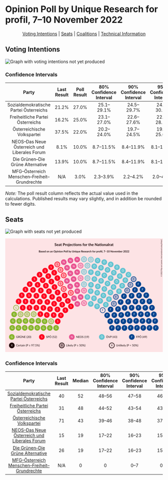 # Opinion Poll by Unique Research for profil, 7–10 November 2022

<p align="center"><a href="#voting-intentions">Voting Intentions</a> | <a href="#seats">Seats</a> | <a href="#coalitions">Coalitions</a> | <a href="#technical-information">Technical Information</a></p>

## Voting Intentions

![Graph with voting intentions not yet produced](2022-11-10-UniqueResearch.png "Voting Intentions")

### Confidence Intervals

| Party | Last Result | Poll Result | 80% Confidence Interval | 90% Confidence Interval | 95% Confidence Interval | 99% Confidence Interval |
|:-----:|:-----------:|:-----------:|:-----------------------:|:-----------------------:|:-----------------------:|:-----------------------:|
| Sozialdemokratische Partei Österreichs | 21.2% | 27.0% | 25.1–29.1% |24.5–29.7% |24.0–30.2% |23.1–31.2% |
| Freiheitliche Partei Österreichs | 16.2% | 25.0% | 23.1–27.0% |22.6–27.6% |22.1–28.1% |21.2–29.1% |
| Österreichische Volkspartei | 37.5% | 22.0% | 20.2–24.0% |19.7–24.5% |19.3–25.0% |18.4–26.0% |
| NEOS–Das Neue Österreich und Liberales Forum | 8.1% | 10.0% | 8.7–11.5% |8.4–11.9% |8.1–12.3% |7.5–13.0% |
| Die Grünen–Die Grüne Alternative | 13.9% | 10.0% | 8.7–11.5% |8.4–11.9% |8.1–12.3% |7.5–13.0% |
| MFG–Österreich Menschen–Freiheit–Grundrechte | N/A | 3.0% | 2.3–3.9% |2.2–4.2% |2.0–4.4% |1.8–4.9% |

*Note:* The poll result column reflects the actual value used in the calculations. Published results may vary slightly, and in addition be rounded to fewer digits.

## Seats

![Graph with seats not yet produced](2022-11-10-UniqueResearch-seats.png "Seats")

![Graph with seating plan not yet produced](2022-11-10-UniqueResearch-seating-plan.png "Seating Plan")

### Confidence Intervals

| Party | Last Result | Median | 80% Confidence Interval | 90% Confidence Interval | 95% Confidence Interval | 99% Confidence Interval |
|:-----:|:-----------:|:------:|:-----------------------:|:-----------------------:|:-----------------------:|:-----------------------:|
| <a href="#sozialdemokratische-partei-österreichs">Sozialdemokratische Partei Österreichs</a> | 40 | 52 | 48–56 |47–58 |46–59 |44–60 |
| <a href="#freiheitliche-partei-österreichs">Freiheitliche Partei Österreichs</a> | 31 | 48 | 44–52 |43–54 |43–54 |41–57 |
| <a href="#österreichische-volkspartei">Österreichische Volkspartei</a> | 71 | 43 | 39–46 |38–48 |37–48 |35–50 |
| <a href="#neos–das-neue-österreich-und-liberales-forum">NEOS–Das Neue Österreich und Liberales Forum</a> | 15 | 19 | 17–22 |16–23 |15–23 |14–25 |
| <a href="#die-grünen–die-grüne-alternative">Die Grünen–Die Grüne Alternative</a> | 26 | 19 | 17–22 |16–23 |15–24 |14–25 |
| <a href="#mfg–österreich-menschen–freiheit–grundrechte">MFG–Österreich Menschen–Freiheit–Grundrechte</a> | N/A | 0 | 0 |0–7 |0–8 |0–9 |

